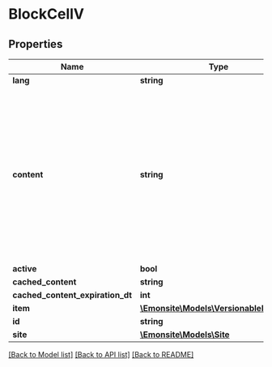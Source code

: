 # BlockCellV

## Properties
Name | Type | Description | Notes
------------ | ------------- | ------------- | -------------
**lang** | **string** |  | [optional] 
**content** | **string** | Contenu, le format dépend du type, problème : c&#x27;est en json, sauf pour type text, où c&#x27;est directement le contenu text ça devrait être un widget comme tout le reste | [optional] 
**active** | **bool** |  | [optional] 
**cached_content** | **string** |  | [optional] 
**cached_content_expiration_dt** | **int** |  | [optional] 
**item** | [**\Emonsite\Models\VersionableInterface**](VersionableInterface.md) |  | [optional] 
**id** | **string** |  | [optional] 
**site** | [**\Emonsite\Models\Site**](Site.md) |  | [optional] 

[[Back to Model list]](../../README.md#documentation-for-models) [[Back to API list]](../../README.md#documentation-for-api-endpoints) [[Back to README]](../../README.md)

